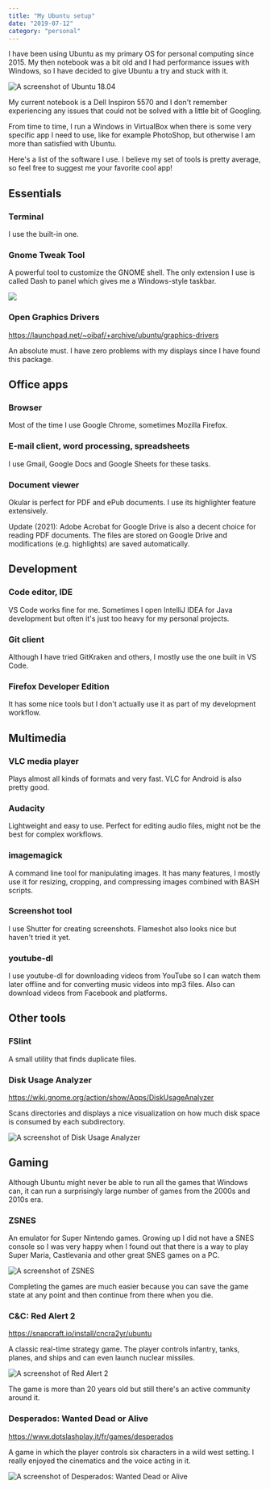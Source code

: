 ```yaml
---
title: "My Ubuntu setup"
date: "2019-07-12"
category: "personal"
---
```


I have been using Ubuntu as my primary OS for personal computing since 2015. My then notebook was a bit old and I had performance issues with Windows, so I have decided to give Ubuntu a try and stuck with it.

<img src="images/posts/ubuntu1804.jpg" alt="A screenshot of Ubuntu 18.04" class="centered"/>

My current notebook is a Dell Inspiron 5570 and I don't remember experiencing any issues that could not be solved with a little bit of Googling.

From time to time, I run a Windows in VirtualBox when there is some very specific app I need to use, like for example PhotoShop, but otherwise I am more than satisfied with Ubuntu.

Here's a list of the software I use. I believe my set of tools is pretty average, so feel free to suggest me your favorite cool app!

## Essentials

### Terminal

I use the built-in one.

### Gnome Tweak Tool

A powerful tool to customize the GNOME shell. The only extension I use is called Dash to panel which gives me a Windows-style taskbar.

<img src="images/posts/gnome-tweak-tool-dash-to-panel.png" class="centered"/>

### Open Graphics Drivers

<a href="https://launchpad.net/~oibaf/+archive/ubuntu/graphics-drivers" target="_blank">https://launchpad.net/~oibaf/+archive/ubuntu/graphics-drivers</a>

An absolute must. I have zero problems with my displays since I have found this package.

## Office apps

### Browser

Most of the time I use Google Chrome, sometimes Mozilla Firefox.

### E-mail client, word processing, spreadsheets

I use Gmail, Google Docs and Google Sheets for these tasks.

### Document viewer

Okular is perfect for PDF and ePub documents. I use its highlighter feature extensively.

Update (2021): Adobe Acrobat for Google Drive is also a decent choice for reading PDF documents. The files are stored on Google Drive and modifications (e.g. highlights) are saved automatically.

## Development

### Code editor, IDE

VS Code works fine for me. Sometimes I open IntelliJ IDEA for Java development but often it's just too heavy for my personal projects.

### Git client

Although I have tried GitKraken and others, I mostly use the one built in VS Code.

### Firefox Developer Edition

It has some nice tools but I don't actually use it as part of my development workflow.

## Multimedia

### VLC media player

Plays almost all kinds of formats and very fast. VLC for Android is also pretty good.

### Audacity

Lightweight and easy to use. Perfect for editing audio files, might not be the best for complex workflows.

### imagemagick

A command line tool for manipulating images. It has many features, I mostly use it for resizing, cropping, and compressing images combined with BASH scripts.

### Screenshot tool

I use Shutter for creating screenshots. Flameshot also looks nice but haven't tried it yet.

### youtube-dl

I use youtube-dl for downloading videos from YouTube so I can watch them later offline and for converting music videos into mp3 files. Also can download videos from Facebook and platforms.

## Other tools

### FSlint

A small utility that finds duplicate files.

### Disk Usage Analyzer

<a href="https://wiki.gnome.org/action/show/Apps/DiskUsageAnalyzer" target="_blank">https://wiki.gnome.org/action/show/Apps/DiskUsageAnalyzer</a>

Scans directories and displays a nice visualization on how much disk space is consumed by each subdirectory.

<img src="images/posts/disk-usage-analyzer.jpg" alt="A screenshot of Disk Usage Analyzer" class="centered bordered max-width-500" />

## Gaming

Although Ubuntu might never be able to run all the games that Windows can, it can run a surprisingly large number of games from the 2000s and 2010s era.

### ZSNES

An emulator for Super Nintendo games. Growing up I did not have a SNES console so I was very happy when I found out that there is a way to play Super Maria, Castlevania and other great SNES games on a PC.

<img src="images/posts/zsnes.jpg" alt="A screenshot of ZSNES" class="centered max-width-500" />

Completing the games are much easier because you can save the game state at any point and then continue from there when you die.

### C&C: Red Alert 2

<a href="https://snapcraft.io/install/cncra2yr/ubuntu" target="_blank">https://snapcraft.io/install/cncra2yr/ubuntu</a>

A classic real-time strategy game. The player controls infantry, tanks, planes, and ships and can even launch nuclear missiles.

<img src="images/posts/red-alert-2.jpg" alt="A screenshot of Red Alert 2" class="centered max-width-500"/>

The game is more than 20 years old but still there's an active community around it.

### Desperados: Wanted Dead or Alive

<a href="https://www.dotslashplay.it/fr/games/desperados" target="_blank">https://www.dotslashplay.it/fr/games/desperados</a>

A game in which the player controls six characters in a wild west setting. I really enjoyed the cinematics and the voice acting in it.

<img src="images/posts/desperados-wanted-dead-or-alive.jpg" alt="A screenshot of Desperados: Wanted Dead or Alive" class="centered max-width-500"/>
